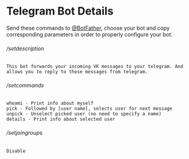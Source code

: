 # Telegram Bot Details

Send these commands to [@BotFather](http://telegram.me/botfather), choose your bot and copy corresponding parameters in order to properly configure your bot.

###### /setdescription

```
This bot forwards your incoming VK messages to your telegram. And allows you to reply to those messages from telegram.
```

###### /setcommands

```
whoami - Print info about myself
pick - Followed by [user name], selects user for next message
unpick - Unselect picked user (no need to specify a name)
details - Print info about selected user
```

###### /setjoingroups

```
Disable
```
